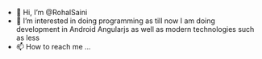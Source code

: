 - 👋 Hi, I’m @RohalSaini
- 👀 I’m interested in doing programming as till now I am doing development in Android Angularjs as well as modern technologies such as less 
- 📫 How to reach me ...

<!---
RohalSaini/RohalSaini is a ✨ special ✨ repository because its `README.md` (this file) appears on your GitHub profile.
You can click the Preview link to take a look at your changes.
--->
